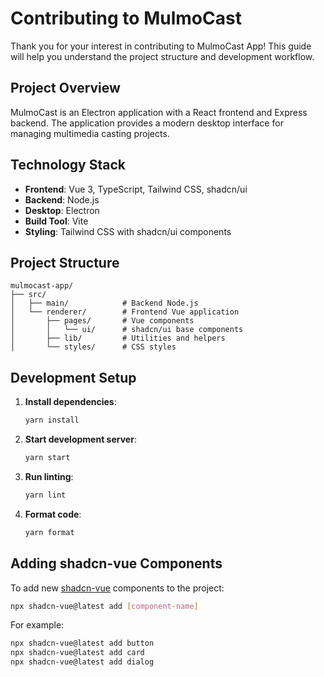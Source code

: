 # Contributing to MulmoCast

Thank you for your interest in contributing to MulmoCast App! This guide will help you understand the project structure and development workflow.

## Project Overview

MulmoCast is an Electron application with a React frontend and Express backend. The application provides a modern desktop interface for managing multimedia casting projects.

## Technology Stack

- **Frontend**: Vue 3, TypeScript, Tailwind CSS, shadcn/ui
- **Backend**: Node.js
- **Desktop**: Electron
- **Build Tool**: Vite
- **Styling**: Tailwind CSS with shadcn/ui components

## Project Structure

```
mulmocast-app/
├── src/
│   ├── main/            # Backend Node.js
│   └── renderer/        # Frontend Vue application
│       ├── pages/       # Vue components
│       │   └── ui/      # shadcn/ui base components
│       ├── lib/         # Utilities and helpers
│       └── styles/      # CSS styles
```

## Development Setup

1. **Install dependencies**:
   ```bash
   yarn install
   ```

2. **Start development server**:
   ```bash
   yarn start
   ```

3. **Run linting**:
   ```bash
   yarn lint
   ```

4. **Format code**:
   ```bash
   yarn format
   ```

## Adding shadcn-vue Components

To add new [shadcn-vue](https://www.shadcn-vue.com/) components to the project:

```bash
npx shadcn-vue@latest add [component-name]
```

For example:
```bash
npx shadcn-vue@latest add button
npx shadcn-vue@latest add card
npx shadcn-vue@latest add dialog
```
